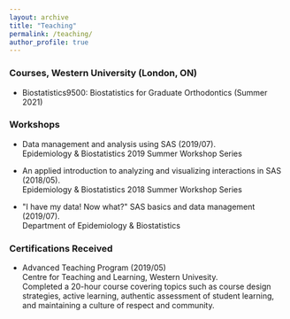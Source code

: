 ```yaml
---
layout: archive
title: "Teaching"
permalink: /teaching/
author_profile: true
---
```



### Courses, Western University (London, ON)
* Biostatistics9500: Biostatistics for Graduate Orthodontics (Summer 2021) <br>    

### Workshops
* Data management and analysis using SAS (2019/07). <br> 
  Epidemiology & Biostatistics 2019 Summer Workshop Series
  
* An applied introduction to analyzing and visualizing interactions in SAS (2018/05). <br> 
  Epidemiology & Biostatistics 2018 Summer Workshop Series
  
* "I have my data! Now what?" SAS basics and data management (2019/07). <br> 
  Department of Epidemiology & Biostatistics <br>
  
### Certifications Received
* Advanced Teaching Program (2019/05) <br> 
  Centre for Teaching and Learning, Western Univesity. <br> 
  Completed a 20-hour course covering topics such as course design strategies, active learning, authentic assessment of student learning, and maintaining a culture of respect and community. 
